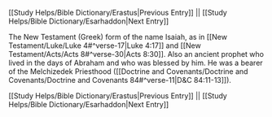 [[Study Helps/Bible Dictionary/Erastus|Previous Entry]]  ||  [[Study Helps/Bible Dictionary/Esarhaddon|Next Entry]]

 The New Testament (Greek) form of the name Isaiah, as in [[New Testament/Luke/Luke 4#^verse-17|Luke 4:17]] and [[New Testament/Acts/Acts 8#^verse-30|Acts 8:30]]. Also an ancient prophet who lived in the days of Abraham and who was blessed by him. He was a bearer of the Melchizedek Priesthood ([[Doctrine and Covenants/Doctrine and Covenants/Doctrine and Covenants 84#^verse-11|D&C 84:11-13]]).

[[Study Helps/Bible Dictionary/Erastus|Previous Entry]]  ||  [[Study Helps/Bible Dictionary/Esarhaddon|Next Entry]]